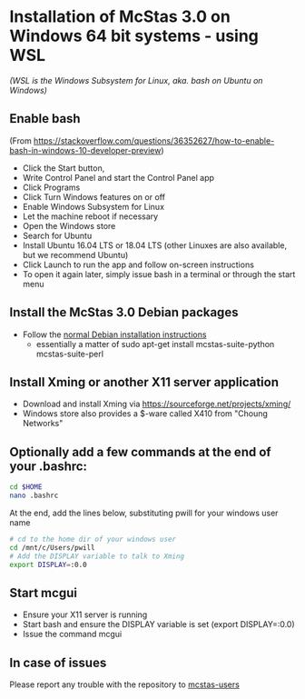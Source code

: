# Installation of McStas 3.0 on Windows 64 bit systems - using WSL
*(WSL is the Windows Subsystem for Linux, aka. bash on Ubuntu on Windows)*


## Enable bash
(From https://stackoverflow.com/questions/36352627/how-to-enable-bash-in-windows-10-developer-preview)
* Click the Start button,
* Write Control Panel and start the Control Panel app
* Click Programs
* Click Turn Windows features on or off
* Enable Windows Subsystem for Linux
* Let the machine reboot if necessary
* Open the Windows store
* Search for Ubuntu
* Install Ubuntu 16.04 LTS or 18.04 LTS (other Linuxes are also
available, but we recommend Ubuntu)
* Click Launch to run the app and follow on-screen instructions
* To open it again later, simply issue bash in a terminal or through
the start menu

## Install the McStas 3.0 Debian packages
* Follow the
  [normal Debian installation instructions](../../Linux/debian/README.md)
  - essentially a matter of sudo apt-get install mcstas-suite-python mcstas-suite-perl

##  Install Xming or another X11 server application
* Download and install Xming via https://sourceforge.net/projects/xming/
* Windows store also provides a $-ware called X410 from "Choung Networks"

## Optionally add a few commands at the end of your .bashrc:
```bash
cd $HOME
nano .bashrc
```
At the end, add the lines below, substituting pwill for  your windows
user name
```bash
# cd to the home dir of your windows user
cd /mnt/c/Users/pwill
# Add the DISPLAY variable to talk to Xming
export DISPLAY=:0.0
```

## Start mcgui
* Ensure your X11 server is running
* Start bash and ensure the DISPLAY variable is set (export
DISPLAY=:0.0)
* Issue the command mcgui


## In case of issues
Please report any trouble with the repository to [mcstas-users](mailto:mcstas-users@mcstas.org)


